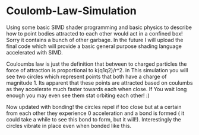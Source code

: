 # Coulomb-Law-Simulation
Using some basic SIMD shader programming and basic physics to describe how to point bodies attracted to each other would act in a confined box!
Sorry it contains a bunch of other garbage.
In the future I will upload the final code which will provide a basic general purpose shading language accelerated with SIMD.

Couloumbs law is just the definition that between to charged particles the force of attraction is proportional to k(q1q2)/r^2. in This simulation you will see two circles which represent points that both have a charge of magnitude 1. Its apparent that these points are attracted based on coulumbs as they accelerate much faster towards each when close. If You wait long enough you may even see them stat orbiting each other! :)

Now updated with bonding! the circles repel if too close but at a certain from each other they experience 0 acceleration and a bond is formed ( it could take a while to see this bond to form, but it will!). Interestingly the circles vibrate in place even when bonded like this.
